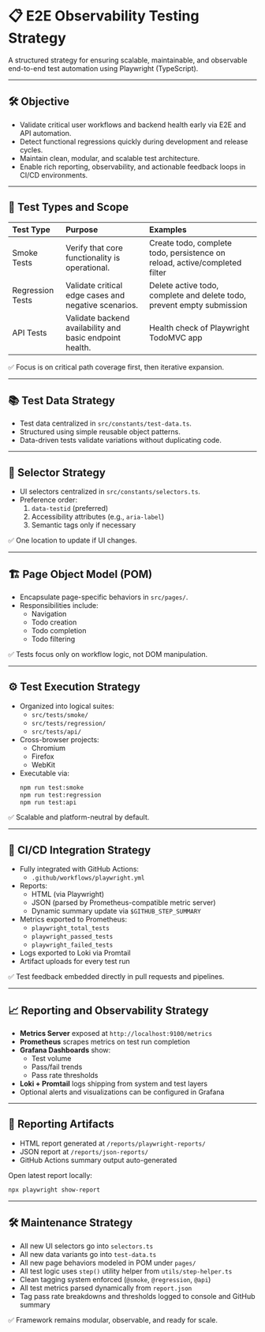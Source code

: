 # 📋 E2E Observability Testing Strategy

A structured strategy for ensuring scalable, maintainable, and observable end-to-end test automation using Playwright (TypeScript).

---

## 🛠️ Objective

- Validate critical user workflows and backend health early via E2E and API automation.
- Detect functional regressions quickly during development and release cycles.
- Maintain clean, modular, and scalable test architecture.
- Enable rich reporting, observability, and actionable feedback loops in CI/CD environments.

---

## 🧪 Test Types and Scope

| Test Type | Purpose | Examples |
|:---|:---|:---|
| Smoke Tests | Verify that core functionality is operational. | Create todo, complete todo, persistence on reload, active/completed filter |
| Regression Tests | Validate critical edge cases and negative scenarios. | Delete active todo, complete and delete todo, prevent empty submission |
| API Tests | Validate backend availability and basic endpoint health. | Health check of Playwright TodoMVC app |

✅ Focus is on critical path coverage first, then iterative expansion.

---

## 📚 Test Data Strategy

- Test data centralized in `src/constants/test-data.ts`.
- Structured using simple reusable object patterns.
- Data-driven tests validate variations without duplicating code.

---

## 🎯 Selector Strategy

- UI selectors centralized in `src/constants/selectors.ts`.
- Preference order:
  1. `data-testid` (preferred)
  2. Accessibility attributes (e.g., `aria-label`)
  3. Semantic tags only if necessary

✅ One location to update if UI changes.

---

## 🏗️ Page Object Model (POM)

- Encapsulate page-specific behaviors in `src/pages/`.
- Responsibilities include:
  - Navigation
  - Todo creation
  - Todo completion
  - Todo filtering

✅ Tests focus only on workflow logic, not DOM manipulation.

---

## ⚙️ Test Execution Strategy

- Organized into logical suites:
  - `src/tests/smoke/`
  - `src/tests/regression/`
  - `src/tests/api/`
- Cross-browser projects:
  - Chromium
  - Firefox
  - WebKit
- Executable via:
  ```bash
  npm run test:smoke
  npm run test:regression
  npm run test:api
  ```

✅ Scalable and platform-neutral by default.

---

## 🚀 CI/CD Integration Strategy

- Fully integrated with GitHub Actions:
  - `.github/workflows/playwright.yml`
- Reports:
  - HTML (via Playwright)
  - JSON (parsed by Prometheus-compatible metric server)
  - Dynamic summary update via `$GITHUB_STEP_SUMMARY`
- Metrics exported to Prometheus:
  - `playwright_total_tests`
  - `playwright_passed_tests`
  - `playwright_failed_tests`
- Logs exported to Loki via Promtail
- Artifact uploads for every test run

✅ Test feedback embedded directly in pull requests and pipelines.

---

## 📈 Reporting and Observability Strategy

- **Metrics Server** exposed at `http://localhost:9100/metrics`
- **Prometheus** scrapes metrics on test run completion
- **Grafana Dashboards** show:
  - Test volume
  - Pass/fail trends
  - Pass rate thresholds
- **Loki + Promtail** logs shipping from system and test layers
- Optional alerts and visualizations can be configured in Grafana

---

## 📄 Reporting Artifacts

- HTML report generated at `/reports/playwright-reports/`
- JSON report at `/reports/json-reports/`
- GitHub Actions summary output auto-generated

Open latest report locally:

```bash
npx playwright show-report
```

---

## 🛠️ Maintenance Strategy

- All new UI selectors go into `selectors.ts`
- All new data variants go into `test-data.ts`
- All new page behaviors modeled in POM under `pages/`
- All test logic uses `step()` utility helper from `utils/step-helper.ts`
- Clean tagging system enforced (`@smoke`, `@regression`, `@api`)
- All test metrics parsed dynamically from `report.json`
- Tag pass rate breakdowns and thresholds logged to console and GitHub summary

✅ Framework remains modular, observable, and ready for scale.

